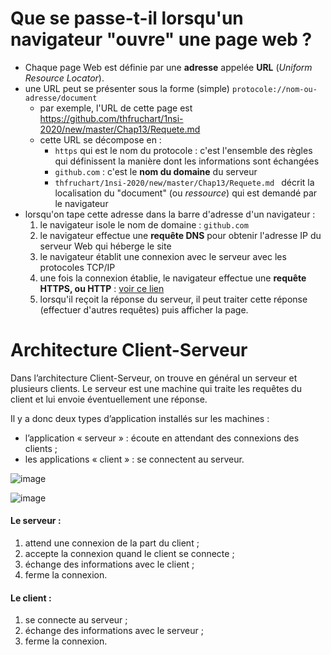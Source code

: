 # Que se passe-t-il lorsqu'un navigateur "ouvre" une page web ? 
* Chaque page Web est définie par une **adresse** appelée **URL** (*Uniform Resource Locator*).
* une URL peut se présenter sous la forme (simple) `protocole://nom-ou-adresse/document`
   *  par exemple, l'URL de cette page est https://github.com/thfruchart/1nsi-2020/new/master/Chap13/Requete.md 
   *  cette URL se décompose en  :
      * `https` qui est le nom du protocole : c'est l'ensemble des règles qui définissent la manière dont les informations sont échangées
      *   `github.com` : c'est le **nom du domaine** du serveur 
      *   `thfruchart/1nsi-2020/new/master/Chap13/Requete.md ` décrit la localisation du "document" (ou *ressource*) qui est demandé par le navigateur
* lorsqu'on tape cette adresse dans la barre d'adresse d'un navigateur : 
   1. le navigateur isole le nom de domaine :   `github.com`  
   2. le navigateur effectue une **requête DNS** pour obtenir l'adresse IP du serveur Web qui héberge le site
   3. le navigateur établit une connexion avec le serveur avec les protocoles TCP/IP
   4. une fois la connexion établie, le navigateur effectue une **requête HTTPS, ou HTTP** : [voir ce lien](https://pixees.fr/informatiquelycee/n_site/nsi_prem_http.html)
   5. lorsqu'il reçoit la réponse du serveur, il peut traiter cette réponse (effectuer d'autres requêtes) puis afficher la page.

# Architecture Client-Serveur
Dans l’architecture Client-Serveur, on trouve en général un serveur et plusieurs clients. 
Le serveur est une machine qui traite les requêtes du client et lui envoie éventuellement une réponse.

Il y a donc deux types d’application installés sur les machines :
* l’application « serveur » : écoute en attendant des connexions des clients ;
* les applications « client » : se connectent au serveur.

![image](https://user-images.githubusercontent.com/66477650/110476443-4562d000-80e2-11eb-81c1-3201a93cfa41.png)


![image](https://user-images.githubusercontent.com/66477650/110476488-51e72880-80e2-11eb-9733-8872ed9d9d71.png)
#### Le serveur :
1. attend une connexion de la part du client ;
2. accepte la connexion quand le client se connecte ;
3. échange des informations avec le client ;
4. ferme la connexion.

#### Le client :
1. se connecte au serveur ;
2. échange des informations avec le serveur ;
3. ferme la connexion.


